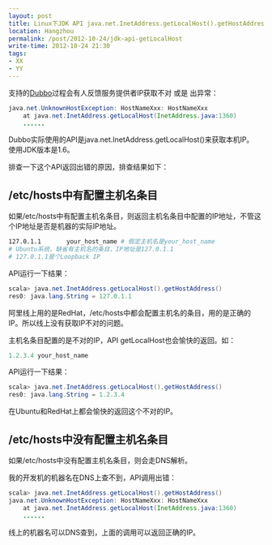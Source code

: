 ```yaml
---
layout: post
title: Linux下JDK API java.net.InetAddress.getLocalHost().getHostAddress()返回出错
location: Hangzhou
permalink: /post/2012-10-24/jdk-api-getLocalHost
write-time: 2012-10-24 21:30
tags:
- XX
- YY
---
```


支持的[Dubbo](http://code.alibabatech.com/wiki/display/dubbo "Dubbo")过程会有人反馈服务提供者IP获取不对 或是 出异常：

```java
java.net.UnknownHostException: HostNameXxx: HostNameXxx
	at java.net.InetAddress.getLocalHost(InetAddress.java:1360)
	......
```

Dubbo实际使用的API是java.net.InetAddress.getLocalHost()来获取本机IP。  
使用JDK版本是1.6。

排查一下这个API返回出错的原因，排查结果如下：

## /etc/hosts中有配置主机名条目

如果/etc/hosts中有配置主机名条目，则返回主机名条目中配置的IP地址，不管这个IP地址是否是机器的实际IP地址。

```bash
127.0.1.1       your_host_name # 假定主机名是your_host_name
# Ubuntu系统，缺省有主机名的条目，IP地址是127.0.1.1
# 127.0.1.1是个Loopback IP
```

API运行一下结果：

```java
scala> java.net.InetAddress.getLocalHost().getHostAddress()
res0: java.lang.String = 127.0.1.1
```

阿里线上用的是RedHat，/etc/hosts中都会配置主机名的条目，用的是正确的IP。所以线上没有获取IP不对的问题。

主机名条目配置的是不对的IP，API getLocalHost也会愉快的返回。如：

```java
1.2.3.4 your_host_name 
```

API运行一下结果：

```java
scala> java.net.InetAddress.getLocalHost().getHostAddress()
res0: java.lang.String = 1.2.3.4
```
在Ubuntu和RedHat上都会愉快的返回这个不对的IP。

## /etc/hosts中没有配置主机名条目

如果/etc/hosts中没有配置主机名条目，则会走DNS解析。

我的开发机的机器名在DNS上查不到，API调用出错：

```java
scala> java.net.InetAddress.getLocalHost().getHostAddress()
java.net.UnknownHostException: HostNameXxx: HostNameXxx
	at java.net.InetAddress.getLocalHost(InetAddress.java:1360)
	......
```

线上的机器名可以DNS查到，上面的调用可以返回正确的IP。
